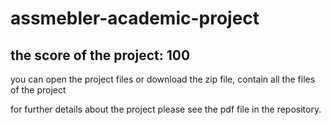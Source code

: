 # assmebler-academic-project

## the score of the project: 100

you can open the project files or download the zip file, contain all the files of the project

for further details about the project please see the pdf file in the repository.

